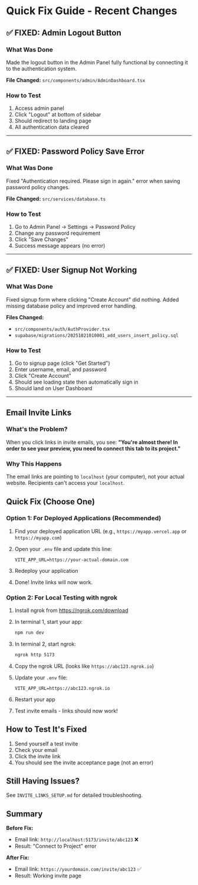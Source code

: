 # Quick Fix Guide - Recent Changes

## ✅ FIXED: Admin Logout Button

### What Was Done
Made the logout button in the Admin Panel fully functional by connecting it to the authentication system.

**File Changed:** `src/components/admin/AdminDashboard.tsx`

### How to Test
1. Access admin panel
2. Click "Logout" at bottom of sidebar
3. Should redirect to landing page
4. All authentication data cleared

---

## ✅ FIXED: Password Policy Save Error

### What Was Done
Fixed "Authentication required. Please sign in again." error when saving password policy changes.

**File Changed:** `src/services/database.ts`

### How to Test
1. Go to Admin Panel → Settings → Password Policy
2. Change any password requirement
3. Click "Save Changes"
4. Success message appears (no error)

---

## ✅ FIXED: User Signup Not Working

### What Was Done
Fixed signup form where clicking "Create Account" did nothing. Added missing database policy and improved error handling.

**Files Changed:**
- `src/components/auth/AuthProvider.tsx`
- `supabase/migrations/20251021010001_add_users_insert_policy.sql`

### How to Test
1. Go to signup page (click "Get Started")
2. Enter username, email, and password
3. Click "Create Account"
4. Should see loading state then automatically sign in
5. Should land on User Dashboard

---

## Email Invite Links

### What's the Problem?

When you click links in invite emails, you see: **"You're almost there! In order to see your preview, you need to connect this tab to its project."**

### Why This Happens

The email links are pointing to `localhost` (your computer), not your actual website. Recipients can't access your `localhost`.

## Quick Fix (Choose One)

### Option 1: For Deployed Applications (Recommended)

1. Find your deployed application URL (e.g., `https://myapp.vercel.app` or `https://myapp.com`)

2. Open your `.env` file and update this line:
   ```env
   VITE_APP_URL=https://your-actual-domain.com
   ```

3. Redeploy your application

4. Done! Invite links will now work.

### Option 2: For Local Testing with ngrok

1. Install ngrok from https://ngrok.com/download

2. In terminal 1, start your app:
   ```bash
   npm run dev
   ```

3. In terminal 2, start ngrok:
   ```bash
   ngrok http 5173
   ```

4. Copy the ngrok URL (looks like `https://abc123.ngrok.io`)

5. Update your `.env` file:
   ```env
   VITE_APP_URL=https://abc123.ngrok.io
   ```

6. Restart your app

7. Test invite emails - links should now work!

## How to Test It's Fixed

1. Send yourself a test invite
2. Check your email
3. Click the invite link
4. You should see the invite acceptance page (not an error)

## Still Having Issues?

See `INVITE_LINKS_SETUP.md` for detailed troubleshooting.

## Summary

**Before Fix:**
- Email link: `http://localhost:5173/invite/abc123` ❌
- Result: "Connect to Project" error

**After Fix:**
- Email link: `https://yourdomain.com/invite/abc123` ✅
- Result: Working invite page
